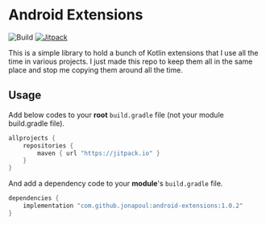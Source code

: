 # Android Extensions

![Build](https://github.com/jonapoul/android-extensions/actions/workflows/build.yml/badge.svg)
[![Jitpack](https://jitpack.io/v/jonapoul/android-extensions.svg)](https://jitpack.io/#jonapoul/android-extensions)

This is a simple library to hold a bunch of Kotlin extensions that I use all the time in various projects. I just made this repo to keep them all in the same place and stop me copying them around all the time. 

## Usage 
Add below codes to your **root** `build.gradle` file (not your module build.gradle file).
```gradle
allprojects {
    repositories {
        maven { url "https://jitpack.io" }
    }
}
```
And add a dependency code to your **module**'s `build.gradle` file.
```gradle
dependencies {
    implementation "com.github.jonapoul:android-extensions:1.0.2"
}
```
